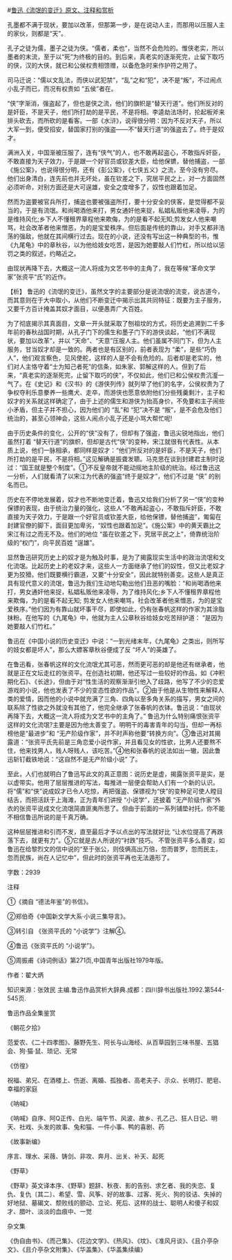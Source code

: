 #[鲁迅《流氓的变迁》原文、注释和赏析](https://www.vrrw.net/wx/9596.html)

孔墨都不满于现状，要加以改革，但那第一步，是在说动人主，而那用以压服人主的家伙，则都是“天”。

孔子之徒为儒，墨子之徒为侠。“儒者，柔也”，当然不会危险的。惟侠老实，所以墨者的末流，至于以“死”为终极的目的。到后来，真老实的逐渐死完，止留下取巧的侠，汉的大侠，就已和公侯权贵相馈赠，以备危急时来作护符之用了。

司马迁说：“儒以文乱法，而侠以武犯禁”，“乱”之和“犯”，决不是“叛”，不过闹点小乱子而已，而况有权贵如 “五侯”者在。

“侠”字渐消，强盗起了，但也是侠之流，他们的旗帜是“替天行道”。他们所反对的是奸臣，不是天子，他们所打劫的是平民，不是将相。李逵劫法场时，抡起板斧来排头砍去，而所砍的是看客。一部《水浒》，说得很分明：因为不反对天子，所以大军一到，便受招安，替国家打别的强盗——不“替天行道”的强盗去了。终于是奴才。

满洲入关，中国渐被压服了，连有“侠气”的人，也不敢再起盗心，不敢指斥奸臣，不敢直接为天子效力，于是跟一个好官员或钦差大臣，给他保镳，替他捕盗，一部《施公案》，也说得很分明，还有《彭公案》，《七侠五义》之流，至今没有穷尽。他们出身清白，连先前也并无坏处，虽在钦差之下，究居平民之上，对一方面固然必须听命，对别方面还是大可逞雄，安全之度增多了，奴性也跟着加足。

然而为盗要被官兵所打，捕盗也要被强盗所打，要十分安全的侠客，是觉得都不妥当的，于是有流氓。和尚喝酒他来打，男女通奸他来捉，私娼私贩他来凌辱，为的是维持风化;乡下人不懂租界章程他来欺侮，为的是看不起无知;剪发女人他来嘲骂，社会改革者他来憎恶，为的是宝爱秩序。但后面是传统的靠山，对手又都非浩荡的强敌，他就在其间横行过去。现在的小说，还没有写出这一种典型的书，惟《九尾龟》中的章秋谷，以为他给妓女吃苦，是因为她要敲人们竹杠，所以给以惩罚之类的叙述，约略近之。

由现状再降下去，大概这一流人将成为文艺书中的主角了，我在等候“革命文学家”张资平“氏”的近作。



【析】 鲁迅的《流氓的变迁》，虽然文字的主要部分是说流氓的流变，说古道今，而其意则在于大中取小，从他们不断变迁中揭示出其共同特征：既要为主子服务，又要千方百计掩盖其奴才面目，以便愚弄广大百姓。

为了彻底揭示其真面目，文章一开头就采取了刨祖坟的方式，将历史追溯到二千多年前的春秋战国时期，从孔子门下的儒生和墨子门下的游侠谈起，“他们不满现状，要加以改革”，并以 “天命”、“天意”压服人主。他们虽属不同门下，但为人主服务，甘当奴才却是一致的。两者也是有区别的，前者表现为 “柔”，是些“巧伪人”，他们观言察色，见风使舵，这样的人是不会有危险的。后者却是老实的，他们对人主恪守着“士为知己者死”的信条，如朱家、郭解这样的人。但到了后来，“真老实的逐渐死完，止留下取巧的侠”，不仅如此，他们已和公侯权贵沆瀣一气了。在《史记》和《汉书》的《游侠列传》就列举了他们的名字，公侯权贵为了争权夺利乐意豢养一些鹰犬、走卒，而游侠也愿意依附他们分些残羹剩汁，主子和奴才的关系就这样确定了，由于上述的儒生和游侠为抬高身价，不免要和主子闹些小矛盾，但主子并不担心，因为他们的 “乱”和 “犯”决不是 “叛”，是不会危及他们统治的，甚至心领神会，这些人闹点小乱子还是小骂大帮忙呢!

由于历史条件的变化，公开的“侠”没有了，但却有了强盗，鲁迅尖锐地指出，他们虽然打着 “替天行道”的旗帜，但却是古代“侠”的变种，宋江就很有代表性。从本质上说，他们一脉相承，都同样是奴才：“他们所反对的是奸臣，不是天子，他们所打劫的是平民，不是将相。”这见解确是振聋发聩。马克思在谈到封建君主制时说过：“国王就是整个制度”。①不反皇帝就不能动摇地主阶级的统治。经过鲁迅这一分析，人们就看清了以宋江为代表的强盗“终于是奴才”，他们不过是 “侠” 的别名而已。

历史在不停地发展着，奴才也不断地变迁着，鲁迅又给我们分析了另一“侠”的变种保镖的表现，由于统治力量的强化，这些人“不敢再起盗心，不敢指斥奸臣，不敢直接为天子效力，于是跟一个好官员或钦差大臣，给他保镖，替他捕盗”，匍匐在封建官僚的脚下，面目更加卑劣，“奴性也跟着加足”。《施公案》中的黄天霸比之宋江有过之而无不及。他们的地位 “虽在钦差之下，究居平民之上”，倚靠统治阶级的“权门”，向平民百姓 “逞雄”。

显然鲁迅研究历史上的奴才是为触及时事，是为了揭露现实生活中的政治流氓和文化流氓。比起历史上的老奴才来，这些人一方面继承了他们的奴性，但又比老奴才更为狡猾。他们既要横行霸道，又要“十分安全”，因此就特别善变。这些人是真正具有现代意义的流氓，鲁迅为我们生动地勾勒出他们丑恶的嘴脸：“和尚喝酒他来打，男女通奸他来捉，私娼私贩他来凌辱，为了维持风化;乡下人不懂租界章程他来欺侮，为的是看不起无知; 剪发女人他来嘲骂，社会改革者他来憎恶，为的是宝爱秩序。”他们因为有靠山就坏事干尽，即使如此，仍有张春帆这样的作家为其涂脂抹粉。在他写的《九尾龟》中，他就为主人公章秋谷给妓女吃苦辩护道： “是因为她要敲人们竹杠。”

鲁迅在《中国小说的历史变迁》中说：“一到光绪末年，《九尾龟》之类出，则所写的妓女都是坏人”，那么大嫖客章秋谷便成了反 “坏人”的英雄了。

在鲁迅看，张春帆这样的文化流氓尤其可恶，然而更可恶的却是他还有继承者，他就是正在文坛走红的张资平。在创造社初期，他还写过一些较好的作品，如《冲积期化石》、《长途》，但由于对“性生活的观察渐渐引他入了歧路，他写了不少的恋爱游戏的小说，他也发表了不少的变态性欲的作品”。②由于他是从生物性来解释人类的爱情，因而他的小说中就充满了三角、四角以至多角关系的描写，男女之间的联系除了性欲之外就没有其他了，他完全继承了张春帆的衣钵。鲁迅说：“由现状再降下去，大概这一流人将成为文艺书中的主角了。” 鲁迅为什么特别痛恨张资平这样的文化流氓?主要是因为他太善变了。明明干的毒害青年的勾当，但却一再标榜他是“最进步”和 “无产阶级作家”，并不时声称他要“转换方向”。③鲁迅对其揭露道：“张资平氏先前是三角恋爱小说作家，并且看见女的性欲，比男人还要熬不住，他来找男人，贱人呀贱人，该吃苦。”④他和张春帆的说法如出一辙，因此鲁迅斩钉截铁地说：“这自然不是无产阶级小说” 了。

至此，人们也就明白了鲁迅写此文的真正意图：说历史是虚，揭露张资平是实，是以虚带实。他用了层层推进的写法，每推进一层便会帮助人们有一个新的认识。将“儒”和“侠”说成奴才已令人吃惊，再把强盗、保镖视为“侠”的变种足可使人瞠目结舌，而把活跃于上海滩，正为青年们讲授 “小说学”，还披着 “无产阶级作家”外衣的张资平说成文化流氓简直匪夷所思了。但由于前面的一系列铺垫衬托，你不能不相信鲁迅所说的是千真万确。

这种层层推进和引而不发，直至最后才予以点出的写法就好比 “让水位提高了再跌落下去，就更有力”。⑤它就是古人所说的“衬跌”技巧。 不管张资平多么善变，如鲁迅在给黎烈文的信中说的“至于张公，则伎俩高出万倍，忽而普罗，忽而民主，忽而民族，尚在人记忆中”，但此时的张资平再也无法遁形了。

字数：2939

注释

①《摘自 “德法年鉴”的书信》。

②郑伯奇《中国新文学大系·小说三集导言》。

③转引自 《张资平氏的 “小说学”》注解④。

④鲁迅《张资平氏的 “小说学”》。

⑤周振甫《诗词例话》第271页,中国青年出版社1979年版。

作者：翟大炳

知识来源：张效民 主编.鲁迅作品赏析大辞典.成都：四川辞书出版社.1992.第544-545页.

鲁迅作品全集鉴赏

《朝花夕拾》

范爱农、《二十四孝图》、藤野先生、阿长与山海经、从百草园到三味书屋、五猖会、狗·猫·鼠、琐记、无常

《仿徨》

祝福、弟兄、在酒楼上、伤逝、离婚、孤独者、高老夫子、示众、长明灯、肥皂、幸福的家庭

《呐喊》

《呐喊》自序、阿Q正传、白光、端午节、风波、故乡、孔乙己、狂人日记、明天、社戏、头发的故事、兔和猫、一件小事、鸭的喜剧、药

《故事新编》

序言、理水、采薇、铸剑、非攻、奔月、出关、补天、起死

《野草》

《野草》英文译本序、《野草》题辞、秋夜、影的告别、求乞者、我的失恋、复仇、复仇〔其二〕、希望、雪、风筝、好的故事、过客、死火、狗的驳诘、失掉的好地狱、墓碣文、颓败线的颤动、立论、死后、这样的战士、聪明人和傻子和奴才、腊叶、淡淡的血痕中、一觉

杂文集

《伪自由书》、《而己集》、《花边文学》、《热风》、《坟》、《准风月谈》、《且介亭杂文》、《且介亭杂文附集》、《华盖集》、《华盖集续编》

